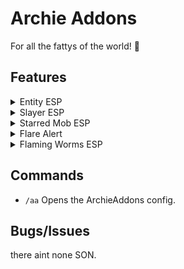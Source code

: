 # **Archie Addons**
For all the fattys of the world! :pregnant_man:

## Features
<details>
<summary>Entity ESP</summary>

 * Renders a esp over your selection of entities
 * Style and colour of the esp is totally customizable
</details>
<details>
<summary>Slayer ESP</summary>

* Similar to the Entity ESP, however this one is set to all slayer bosses (working on making it only affect YOUR boss)
* Style and colour is customizeable for this too
</details>
<details>
<summary>Starred Mob ESP</summary>

* Starred Dungeon Mobs will have a ESP-Box rendered over them (still need to finish working on this :/)
* Style and colour is yet again customizeable
</details>
<details>
<summary>Flare Alert</summary>

* Sends a title on screen when your flare expires (Alert, Warning, SOS)
</details>
<details>
<summary>Flaming Worms ESP</summary>

* When turned on this feature will detect any lava spots where it is possible to catch flaming worms.
</details>

## Commands
- `/aa` Opens the ArchieAddons config.

## Bugs/Issues
there aint none SON.